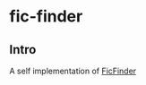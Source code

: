 # fic-finder

## Intro

A self implementation of [FicFinder](http://sccpu2.cse.ust.hk/ficfinder/index.html)

